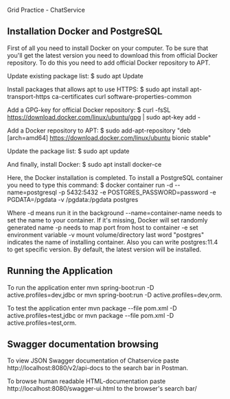 Grid Practice - ChatService

Installation Docker and PostgreSQL
----------------------------------

First of all you need to install Docker on your computer. To be sure that you'll
get the latest version you need to download this from official Docker repository.
To do this you need to add official Docker repository to APT.

Update existing package list:
$ sudo apt Update

Install packages that allows apt to use HTTPS:
$ sudo apt install apt-transport-https ca-certificates curl software-properties-common

Add a GPG-key for official Docker repository:
$ curl -fsSL https://download.docker.com/linux/ubuntu/gpg | sudo apt-key add -

Add a Docker repository to APT:
$ sudo add-apt-repository "deb [arch=amd64] https://download.docker.com/linux/ubuntu bionic stable"

Update the package list:
$ sudo apt update

And finally, install Docker:
$ sudo apt install docker-ce

Here, the Docker installation is completed. To install a PostgreSQL container
you need to type this command:
$ docker container run -d --name=postgresql -p 5432:5432 -e POSTGRES_PASSWORD=password -e PGDATA=/pgdata -v /pgdata:/pgdata postgres

Where -d means run it in the background
--name=container-name needs to set the name to your container. If it's  missing, Docker will set randomly generated name
-p needs to map port from host to container
-e set environment variable
-v mount volume/directory
last word "postgres" indicates the name of installing container. Also you can write postgres:11.4 to get specific version. By default, the latest version will be installed.

Running the Application
----------------------------------

To run the application enter mvn spring-boot:run -D active.profiles=dev,jdbc or mvn spring-boot:run -D active.profiles=dev,orm.

To test the application enter mvn package --file pom.xml -D active.profiles=test,jdbc or mvn package --file pom.xml -D active.profiles=test,orm.

Swagger documentation browsing
----------------------------------

To view JSON Swagger documentation of Chatservice paste http://localhost:8080/v2/api-docs to the search bar in Postman.

To browse human readable HTML-documentation paste http://localhost:8080/swagger-ui.html to the browser's search bar/